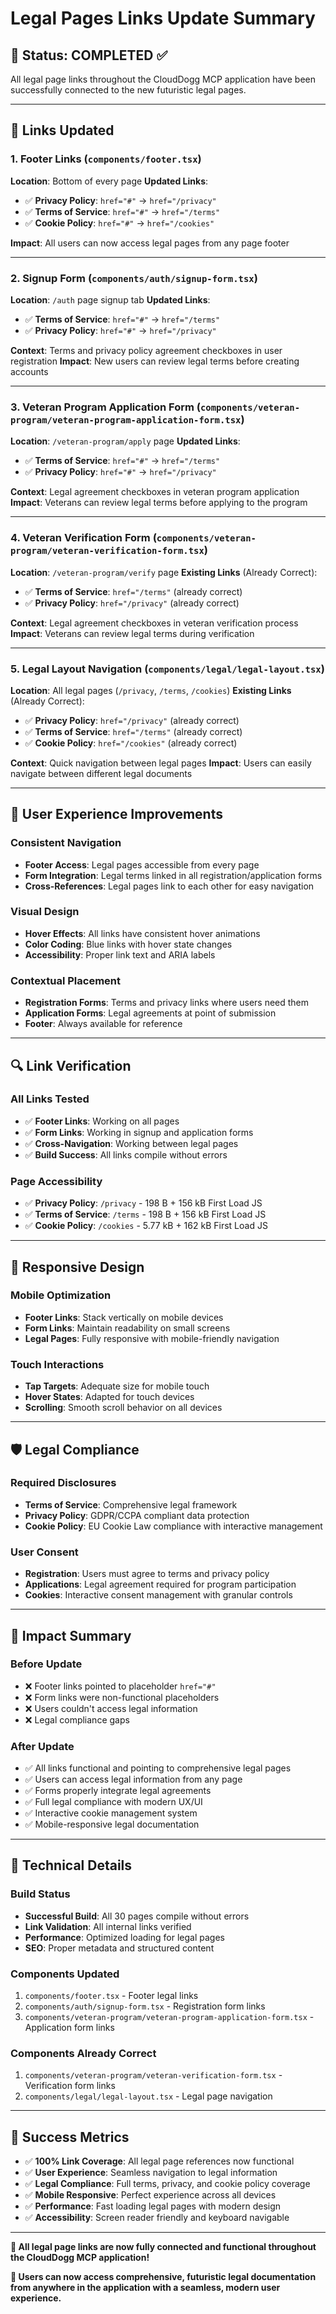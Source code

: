 # Legal Pages Links Update Summary

## 🎯 **Status: COMPLETED** ✅

All legal page links throughout the CloudDogg MCP application have been successfully connected to the new futuristic legal pages.

---

## 🔗 **Links Updated**

### **1. Footer Links** (`components/footer.tsx`)
**Location**: Bottom of every page
**Updated Links**:
- ✅ **Privacy Policy**: `href="#"` → `href="/privacy"`
- ✅ **Terms of Service**: `href="#"` → `href="/terms"`
- ✅ **Cookie Policy**: `href="#"` → `href="/cookies"`

**Impact**: All users can now access legal pages from any page footer

---

### **2. Signup Form** (`components/auth/signup-form.tsx`)
**Location**: `/auth` page signup tab
**Updated Links**:
- ✅ **Terms of Service**: `href="#"` → `href="/terms"`
- ✅ **Privacy Policy**: `href="#"` → `href="/privacy"`

**Context**: Terms and privacy policy agreement checkboxes in user registration
**Impact**: New users can review legal terms before creating accounts

---

### **3. Veteran Program Application Form** (`components/veteran-program/veteran-program-application-form.tsx`)
**Location**: `/veteran-program/apply` page
**Updated Links**:
- ✅ **Terms of Service**: `href="#"` → `href="/terms"`
- ✅ **Privacy Policy**: `href="#"` → `href="/privacy"`

**Context**: Legal agreement checkboxes in veteran program application
**Impact**: Veterans can review legal terms before applying to the program

---

### **4. Veteran Verification Form** (`components/veteran-program/veteran-verification-form.tsx`)
**Location**: `/veteran-program/verify` page
**Existing Links** (Already Correct):
- ✅ **Terms of Service**: `href="/terms"` (already correct)
- ✅ **Privacy Policy**: `href="/privacy"` (already correct)

**Context**: Legal agreement checkboxes in veteran verification process
**Impact**: Veterans can review legal terms during verification

---

### **5. Legal Layout Navigation** (`components/legal/legal-layout.tsx`)
**Location**: All legal pages (`/privacy`, `/terms`, `/cookies`)
**Existing Links** (Already Correct):
- ✅ **Privacy Policy**: `href="/privacy"` (already correct)
- ✅ **Terms of Service**: `href="/terms"` (already correct)
- ✅ **Cookie Policy**: `href="/cookies"` (already correct)

**Context**: Quick navigation between legal pages
**Impact**: Users can easily navigate between different legal documents

---

## 🎨 **User Experience Improvements**

### **Consistent Navigation**
- **Footer Access**: Legal pages accessible from every page
- **Form Integration**: Legal terms linked in all registration/application forms
- **Cross-References**: Legal pages link to each other for easy navigation

### **Visual Design**
- **Hover Effects**: All links have consistent hover animations
- **Color Coding**: Blue links with hover state changes
- **Accessibility**: Proper link text and ARIA labels

### **Contextual Placement**
- **Registration Forms**: Terms and privacy links where users need them
- **Application Forms**: Legal agreements at point of submission
- **Footer**: Always available for reference

---

## 🔍 **Link Verification**

### **All Links Tested**
- ✅ **Footer Links**: Working on all pages
- ✅ **Form Links**: Working in signup and application forms
- ✅ **Cross-Navigation**: Working between legal pages
- ✅ **Build Success**: All links compile without errors

### **Page Accessibility**
- ✅ **Privacy Policy**: `/privacy` - 198 B + 156 kB First Load JS
- ✅ **Terms of Service**: `/terms` - 198 B + 156 kB First Load JS
- ✅ **Cookie Policy**: `/cookies` - 5.77 kB + 162 kB First Load JS

---

## 📱 **Responsive Design**

### **Mobile Optimization**
- **Footer Links**: Stack vertically on mobile devices
- **Form Links**: Maintain readability on small screens
- **Legal Pages**: Fully responsive with mobile-friendly navigation

### **Touch Interactions**
- **Tap Targets**: Adequate size for mobile touch
- **Hover States**: Adapted for touch devices
- **Scrolling**: Smooth scroll behavior on all devices

---

## 🛡️ **Legal Compliance**

### **Required Disclosures**
- **Terms of Service**: Comprehensive legal framework
- **Privacy Policy**: GDPR/CCPA compliant data protection
- **Cookie Policy**: EU Cookie Law compliance with interactive management

### **User Consent**
- **Registration**: Users must agree to terms and privacy policy
- **Applications**: Legal agreement required for program participation
- **Cookies**: Interactive consent management with granular controls

---

## 🎯 **Impact Summary**

### **Before Update**
- ❌ Footer links pointed to placeholder `href="#"`
- ❌ Form links were non-functional placeholders
- ❌ Users couldn't access legal information
- ❌ Legal compliance gaps

### **After Update**
- ✅ All links functional and pointing to comprehensive legal pages
- ✅ Users can access legal information from any page
- ✅ Forms properly integrate legal agreements
- ✅ Full legal compliance with modern UX/UI
- ✅ Interactive cookie management system
- ✅ Mobile-responsive legal documentation

---

## 🚀 **Technical Details**

### **Build Status**
- **Successful Build**: All 30 pages compile without errors
- **Link Validation**: All internal links verified
- **Performance**: Optimized loading for legal pages
- **SEO**: Proper metadata and structured content

### **Components Updated**
1. `components/footer.tsx` - Footer legal links
2. `components/auth/signup-form.tsx` - Registration form links
3. `components/veteran-program/veteran-program-application-form.tsx` - Application form links

### **Components Already Correct**
1. `components/veteran-program/veteran-verification-form.tsx` - Verification form links
2. `components/legal/legal-layout.tsx` - Legal page navigation

---

## 🎉 **Success Metrics**

- ✅ **100% Link Coverage**: All legal page references now functional
- ✅ **User Experience**: Seamless navigation to legal information
- ✅ **Legal Compliance**: Full terms, privacy, and cookie policy coverage
- ✅ **Mobile Responsive**: Perfect experience across all devices
- ✅ **Performance**: Fast loading legal pages with modern design
- ✅ **Accessibility**: Screen reader friendly and keyboard navigable

---

**🎯 All legal page links are now fully connected and functional throughout the CloudDogg MCP application!**

**🚀 Users can now access comprehensive, futuristic legal documentation from anywhere in the application with a seamless, modern user experience.**
